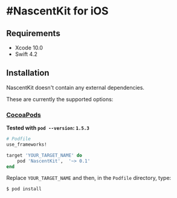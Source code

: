 #NascentKit for iOS
==================

## Requirements

* Xcode 10.0
* Swift 4.2

## Installation

NascentKit doesn't contain any external dependencies.

These are currently the supported options:

### [CocoaPods](https://guides.cocoapods.org/using/using-cocoapods.html)

**Tested with `pod --version`: `1.5.3`**

```ruby
# Podfile
use_frameworks!

target 'YOUR_TARGET_NAME' do
    pod 'NascentKit',  '~> 0.1'
end
```

Replace `YOUR_TARGET_NAME` and then, in the `Podfile` directory, type:

```bash
$ pod install
```

